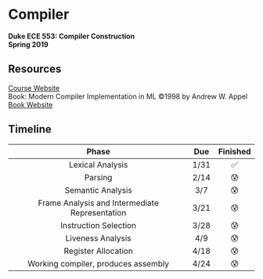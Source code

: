 # Compiler
**Duke ECE 553: Compiler Construction**  
**Spring 2019**  

## Resources
[Course Website](https://adhilton.pratt.duke.edu/ece-553-compiler-construction)  
Book: Modern Compiler Implementation in ML ©1998 by Andrew W. Appel  
[Book Website](https://www.cs.princeton.edu/~appel/modern/ml/)

## Timeline
| Phase | Due | Finished |
|:---:|:---:|:---:|
|Lexical Analysis |1/31|:white_check_mark:|
|Parsing |2/14|:cold_sweat:|
|Semantic Analysis |3/7|:cold_sweat:|
|Frame Analysis and Intermediate Representation |3/21|:cold_sweat:|
|Instruction Selection |3/28|:cold_sweat:|
|Liveness Analysis |4/9|:cold_sweat:|
|Register Allocation | 4/18|:cold_sweat:|
|Working compiler, produces assembly |4/24|:cold_sweat:|
